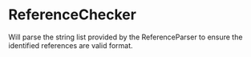 # ReferenceChecker
Will parse the string list provided by the ReferenceParser to ensure the identified references are valid format.
